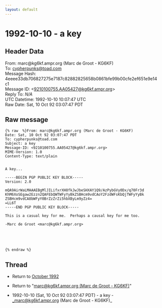 ```yaml
---
layout: default
---
```


# 1992-10-10 - a key

## Header Data

From: marc<span>@</span>kg6kf.ampr.org (Marc de Groot - KG6KF)<br>
To: cypherpunks@toad.com<br>
Message Hash: 4eeee33db706827275e7187c82882825658b0861bfe99b00cfe2ef651e9e14c1<br>
Message ID: \<9210100755.AA05427@kg6kf.ampr.org\><br>
Reply To: _N/A_<br>
UTC Datetime: 1992-10-10 10:07:47 UTC<br>
Raw Date: Sat, 10 Oct 92 03:07:47 PDT<br>

## Raw message

```
{% raw  %}From: marc@kg6kf.ampr.org (Marc de Groot - KG6KF)
Date: Sat, 10 Oct 92 03:07:47 PDT
To: cypherpunks@toad.com
Subject: a key
Message-ID: <9210100755.AA05427@kg6kf.ampr.org>
MIME-Version: 1.0
Content-Type: text/plain


A key...

-----BEGIN PGP PUBLIC KEY BLOCK-----
Version: 2.0

mQA9AirWaLMAAAEBgMlJILifxrXH8fkJwJbeSHXAY1Q9/AzPybGVy0Dx/q70Fr3d
KhM6XoSEgaw2Ezzn2QAFEbQWTWFyYyBkZSBHcm9vdCAoY2FzdWFsKbQjTWFyYyBk
ZSBHcm9vdCA8bWFyY0BrZzZrZi5hbXByLm9yZz4=
=LL6T
-----END PGP PUBLIC KEY BLOCK-----

This is a casual key for me.  Perhaps a causal key for me too.

-Marc de Groot <marc@kg6kf.ampr.org>





{% endraw %}
```

## Thread

+ Return to [October 1992](/archive/1992/10)

+ Return to "[marc<span>@</span>kg6kf.ampr.org (Marc de Groot - KG6KF)](/authors/marc_at_kg6kf_ampr_org_marc_de_groot__kg6kf_)"

+ 1992-10-10 (Sat, 10 Oct 92 03:07:47 PDT) - a key - _marc@kg6kf.ampr.org (Marc de Groot - KG6KF)_

